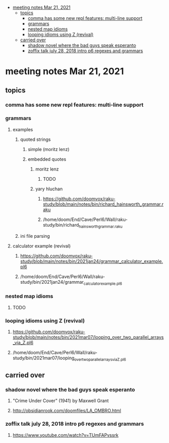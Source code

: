 - [meeting notes Mar 21, 2021](#orgbb2a6cd)
  - [topics](#orgefd5883)
    - [comma has some new repl features: multi-line support](#org20604af)
    - [grammars](#orge1a878c)
    - [nested map idioms](#org124b038)
    - [looping idioms using Z (revival)](#orga2ec039)
  - [carried over](#org5162eff)
    - [shadow novel where the bad guys speak esperanto](#org396c525)
    - [zoffix talk july 28, 2018 intro p6 regexes and grammars](#org5b823fe)


<a id="orgbb2a6cd"></a>

# meeting notes Mar 21, 2021


<a id="orgefd5883"></a>

## topics


<a id="org20604af"></a>

### comma has some new repl features: multi-line support


<a id="orge1a878c"></a>

### grammars

1.  examples

    1.  quoted strings
    
        1.  simple (moritz lenz)
        
        2.  embedded quotes
        
            1.  moritz lenz
            
                1.  TODO 
            
            2.  yary hluchan
            
                1.  <https://github.com/doomvox/raku-study/blob/main/notes/bin/richard_hainsworth_grammar.raku>
                
                2.  /home/doom/End/Cave/Perl6/Wall/raku-study/bin/richard<sub>hainsworth</sub><sub>grammar.raku</sub>
    
    2.  ini file parsing

2.  calculator example (revival)

    1.  <https://github.com/doomvox/raku-study/blob/main/notes/bin/2021jan24/grammar_calculator_example.pl6>
    
    2.  /home/doom/End/Cave/Perl6/Wall/raku-study/bin/2021jan24/grammar<sub>calculator</sub><sub>example.pl6</sub>


<a id="org124b038"></a>

### nested map idioms

1.  TODO 


<a id="orga2ec039"></a>

### looping idioms using Z (revival)

1.  <https://github.com/doomvox/raku-study/blob/main/notes/bin/2021mar07/looping_over_two_parallel_arrays_via_Z.pl6>

2.  /home/doom/End/Cave/Perl6/Wall/raku-study/bin/2021mar07/looping<sub>over</sub><sub>two</sub><sub>parallel</sub><sub>arrays</sub><sub>via</sub><sub>Z.pl6</sub>


<a id="org5162eff"></a>

## carried over


<a id="org396c525"></a>

### shadow novel where the bad guys speak esperanto

1.  "Crime Under Cover" (1941) by Maxwell Grant

2.  <http://obsidianrook.com/doomfiles/LA_OMBRO.html>


<a id="org5b823fe"></a>

### zoffix talk july 28, 2018 intro p6 regexes and grammars

1.  <https://www.youtube.com/watch?v=TUmFAPvssrk>
